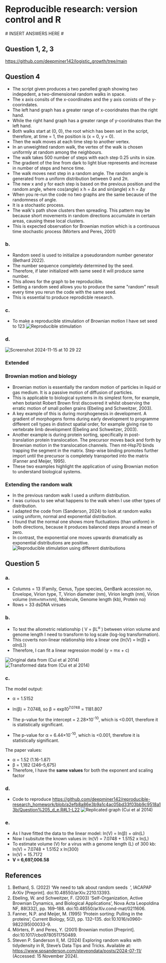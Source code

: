 # Reproducible research: version control and R

\# INSERT ANSWERS HERE #
## Question 1, 2, 3
https://github.com/deepminer142/logistic_growth/tree/main

## Question 4
- The script given produces a two panelled graph showing two indepedent, a two-dimensional random walks in space.
- The x axis consits of the x-coordinates and the y axis conists of the y-coorindates.
- The left hand graph has a greater range of x-cooridnates than the right hand.
- While the right hand graph has a greater range of y-cooridnates than the left hand.
- Both walks start at (0, 0), the root which has been set in the script, therefore, at time = 1, the position is (x = 0, y = 0).
- Then the walk moves at each time step to another vertex.
- In an unweighted random walk, the vertex of the walk is chosen uniformly at random among the neighbours.
- The walk takes 500 number of steps with each step 0.25 units in size.
- The gradient of the line from dark to light blue represents and increase in number of steps and hence time.
- The walk moves next step in a random angle. The random angle is generated from a uniform distribution between 0 and 2π.
- The new x and y for each step is based on the previous position and the random angle, where cos(angle) x h = Δx and sin(angle) x h = Δy
- When you re-run the code no two graphs are the same because of the randomness of angle.
- It is a stochastic process.
- The walk's path show clusters then spreading. This pattern may be because short movements in random directions accumulate in certain areas, causing these local clusters.
- This is expected observation for Brownian motion which is a continuous time stochastic process (Mörters and Peres, 2001)

### b. 
- Random seed is used to initialize a pseudorandom number generator (Bethard 2022).
- The number sequence completely determined by the seed.
- Therefore, if later initialized with same seed it will produce same number.
- This allows for the graph to be reproducible.
- Setting a random seed allows you to produce the same "random" result every time you rerun the code with the same seed.
- This is essential to produce reprodicble research.

### c. 
- To make a reproducible stimulation of Brownian motion I have set seed to 123
![Reproducible stimulation](random_walk_comparison.png)

### d.                 
![Screenshot 2024-11-15 at 10 29 22](https://github.com/user-attachments/assets/ffcb323e-6eec-4ddd-9cc8-0d0836d461be)

### Extended
### Brownian motion and biology
- Brownian motion is essentially the random motion of particles in liquid or gas medium. It is a passive motion of diffusion of particles. 
- This is applicable to biological systems in its simplest form, for example, when botanist Robert Brown first discovered it whilst observing the erratic motion of small pollen grains (Ebeling and Schweitzer, 2003).
- A key example of this is during morphogenesis in development. A gradient of morphogens forms during early development to programme different cell types in distinct spatial order, for example giving rise to vertebrate limb development (Ebeling and Schweitzer, 2003).
- Another example is during protein sorting, specifically in post-translation protein translocation. The precursor moves back and forth by Brownian motion in the translocation channels. Then mt-Hsp70 binds trapping the segment in the matrix. Step-wise binding promotes further import until the precursor is completely transported into the matrix (Fanner and Meijer, 1995).
- These two examples highlight the application of using Brownian motion to understand biological systems.
  
### Extending the random walk
- In the previous random walk I used a uniform distribution.
- I was curious to see what happens to the walk when I use other types of distribution.
- I adapted the code from (Sanderson, 2024) to look at random walks using uniform, normal and exponential distribution. 
- I found that the normal one shows more fluctuations (than uniform) in both directions, because it produces balanced steps around a mean of zero.
- In contrast, the exponential one moves upwards dramatically as exponential distributions are positive.
![Reproducible stimulation using different distributions](random_walk_different_distributions.png)

## Question 5
### a. 
- Columns = 13 (Family, Genus, Type species, GenBank accession no, Envelope, Virion type, T, Virion diameter (nm), Virion length (nm), Virion volume (nm×nm×nm), Molecule, Genome length (kb), Protein no)
- Rows = 33  dsDNA virsues

### b. 
- To test the allometric relationship ( V = βL<sup>α</sup> ) between virion volume and genome length I need to transform to log scale (log-log transformation).
- This coverts non-linear relationship into a linear one (ln(V) = ln(β) + αln(L))
- Therefore, I can fit a linear regression model (y = mx + c)
  
![Original data from (Cui et al 2014)](virion_volume_vs_genome_length.png)
![Transformed data from (Cui et al 2014)](log_transformed_virion_volume_vs_genome_length.png)

### c. 
The model output:
- α = 1.5152
- ln(β) = 7.0748, so β = exp10<sup>7.0748</sup> = 1181.807

- The p-value for the intercept = 2.28×10<sup>-10</sup>, which is <0.001, therefore it is statistically significant.
- The p-value for α = 6.44×10<sup>-10</sup>, which is <0.001, therefore it is statistically significant.
  
The paper values:
- α = 1.52 (1.16-1.87) 
- β = 1,182 (246–5,675) 
- Therefore, I have the **same values** for both the exponent and scaling factor

### d.
- Code to reproduce
https://github.com/deepminer142/reproducible-research_homework/blob/a2efb8a86e3b9a1c4ac05bd33f03bb9c9518a13b/Question%205_d_e.R#L1-L22
![Replicated graph (Cui et al 2014)](volume_length_comparison.png)

### e.
- As I have fitted the data to the linear model: ln(V) = ln(β) + αln(L)
- Now I subsitute the known values in: ln(V) = 7.0748 + 1.5152 x ln(L)
- To estimate volume (V) for a virus with a genome length (L) of 300 kb: ln(V) = 7.0748 + 1.5152 x ln(300)
- ln(V) = 15.7172
- **V = 6,697,006.58**

## References 
1. Bethard, S. (2022) ‘We need to talk about random seeds  ’, IACAPAP ArXiv [Preprint]. doi:10.48550/arXiv.2210.13393.
2. Ebeling, W. and Schweitzer, F. (2003) ‘Self-Organization, Active Brownian Dynamics, and Biological Applications’, Nova Acta Leopoldina NF, 88(332), pp. 169–188. doi:10.48550/arXiv.cond-mat/0211606. 
3. Fanner, N.P. and Meijer, M. (1995) ‘Protein sorting: Pulling in the proteins’, Current Biology, 5(2), pp. 132–135. doi:10.1016/s0960-9822(95)00033-9. 
4. Mörters, P. and Peres, Y. (2001) Brownian motion [Preprint]. doi:10.1017/cbo9780511750489.
5. Steven P. Sanderson II, M. (2024) Exploring random walks with tidydensity in R, Steve’s Data Tips and Tricks. Available at: https://www.spsanderson.com/steveondata/posts/2024-07-11/ (Accessed: 15 November 2024). 
